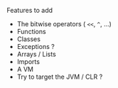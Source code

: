 Features to add
- The bitwise operators ( `<<`, `^`, ...)
- Functions
- Classes
- Exceptions ?
- Arrays / Lists
- Imports
- A VM
- Try to target the JVM / CLR ?